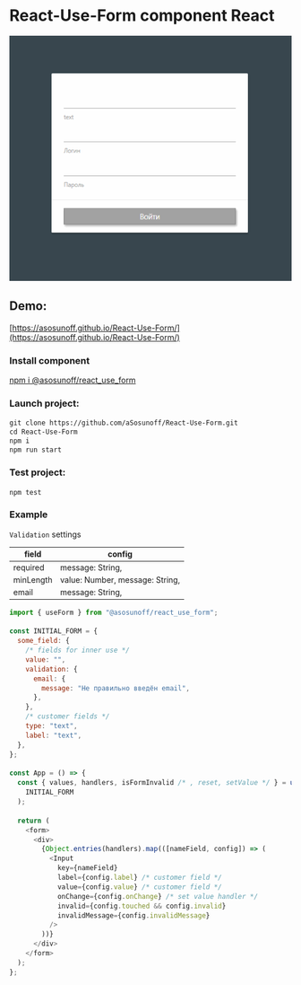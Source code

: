 # React-Use-Form component React

![Table](./UseForm.gif)

## Demo:

[https://asosunoff.github.io/React-Use-Form/](https://asosunoff.github.io/React-Use-Form/)

### Install component

[npm i @asosunoff/react_use_form](https://www.npmjs.com/package/@asosunoff/react_use_form)

### Launch project:

```
git clone https://github.com/aSosunoff/React-Use-Form.git
cd React-Use-Form
npm i
npm run start
```

### Test project:

```
npm test
```

### Example

`Validation` settings

| field     | config                          |
| --------- | ------------------------------- |
| required  | message: String,                |
| minLength | value: Number, message: String, |
| email     | message: String,                |

```js
import { useForm } from "@asosunoff/react_use_form";

const INITIAL_FORM = {
  some_field: {
    /* fields for inner use */
    value: "",
    validation: {
      email: {
        message: "Не правильно введён email",
      },
    },
    /* customer fields */
    type: "text",
    label: "text",
  },
};

const App = () => {
  const { values, handlers, isFormInvalid /* , reset, setValue */ } = useForm(
    INITIAL_FORM
  );

  return (
    <form>
      <div>
        {Object.entries(handlers).map(([nameField, config]) => (
          <Input
            key={nameField}
            label={config.label} /* customer field */
            value={config.value} /* customer field */
            onChange={config.onChange} /* set value handler */
            invalid={config.touched && config.invalid}
            invalidMessage={config.invalidMessage}
          />
        ))}
      </div>
    </form>
  );
};
```
